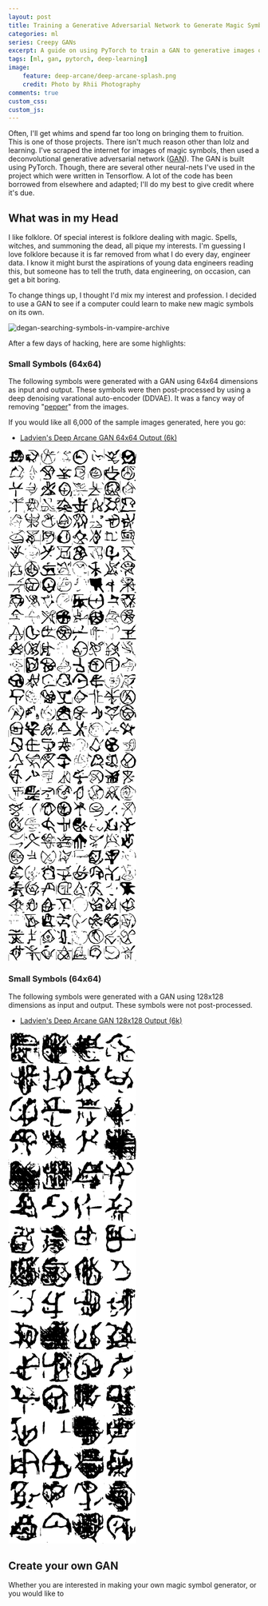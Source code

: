 ```yaml
---
layout: post
title: Training a Generative Adversarial Network to Generate Magic Symbols
categories: ml
series: Creepy GANs
excerpt: A guide on using PyTorch to train a GAN to generative images of magic symbols.
tags: [ml, gan, pytorch, deep-learning]
image: 
    feature: deep-arcane/deep-arcane-splash.png
    credit: Photo by Rhii Photography
comments: true
custom_css:
custom_js: 
---
```

Often, I'll get whims and spend far too long on bringing them to fruition.  This is one of those projects.  There isn't much reason other than lolz and learning.  I've scraped the internet for images of magic symbols, then used a deconvolutional generative adversarial network ([GAN](https://en.wikipedia.org/wiki/Generative_adversarial_network)).  The GAN is built using PyTorch.  Though, there are several other neural-nets I've used in the project which were written in Tensorflow.  A lot of the code has been borrowed from elsewhere and adapted; I'll do my best to give credit where it's due.

## What was in my Head
I like folklore.  Of special interest is folklore dealing with magic.  Spells, witches, and summoning the dead, all pique my interests.  I'm guessing I love folklore because it is far removed from what I do every day, engineer data.  I know it might burst the aspirations of young data engineers reading this, but someone has to tell the truth, data engineering, on occasion, can get a bit boring.

To change things up, I thought I'd mix my interest and profession.  I decided to use a GAN to see if a computer could learn to make new magic symbols on its own.  

![degan-searching-symbols-in-vampire-archive](/images/deep-arcane/thomas_ancient_archives.gif)

After a few days of hacking, here are some highlights:
### Small Symbols (64x64)
The following symbols were generated with a GAN using 64x64 dimensions as input and output.  These symbols were then post-processed by using a deep denoising varational auto-encoder (DDVAE).  It was a fancy way of removing "[pepper](https://en.wikipedia.org/wiki/Salt-and-pepper_noise)" from the images.

If you would like all 6,000 of the sample images generated, here you go:

* [Ladvien's Deep Arcane GAN 64x64 Output (6k)](https://ladvien.com/raw_images/deep-arcane/64x64_cleaned/ladvien-deep-arcane-64x64_cleaned.tar.gz)

![machine-learning-created-magical-symbols-64x64](/raw_images/deep-arcane/deep-arcane-sample-64x64.png)

### Small Symbols (64x64)
The following symbols were generated with a GAN using 128x128 dimensions as input and output.  These symbols were not post-processed.

* [Ladvien's Deep Arcane GAN 128x128 Output (6k)](https://ladvien.com/raw_images/deep-arcane/128x128_dirty/ladvien-deep-arcane-128x128_dirty.tar.gz)

![machine-learning-created-magical-symbols-128x128](/raw_images/deep-arcane/deep-arcane-sample-128x128.png)


## Create your own GAN

Whether you are interested in making your own magic symbol generator, or you would like to 
